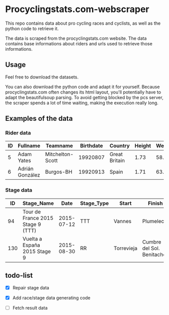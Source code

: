 # Procyclingstats.com-webscraper

This repo contains data about pro cycling races and cyclists, as well as the python code to retrieve it.

The data is scraped from the procyclingstats.com website. The data contains base informations about riders and urls used to retrieve those informations. 

## Usage

Feel free to download the datasets.

You can also download the python code and adapt it for yourself. Because procyclingstats.com often changes its html layout, you'll potentially have to adapt the beautifulsoup parsing. To avoid getting blocked by the pcs server, the scraper spends a lot of time waiting, making the execution really long. 
 
## Examples of the data
 
### Rider data

| ID | Fullname | Teamname | Birthdate | Country | Height | Weight |
| --- | --- | --- | --- | --- | --- | --- |
| 5 | Adam Yates | Mitchelton-Scott | 19920807 | Great Britain | 1.73 | 58.0 |
| 6 | Adrián González | Burgos-BH | 19920913 | Spain | 1.71 | 63.0 |

### Stage data

| ID | Stage_Name | Date | Stage_Type | Start | Finish | Race_ID | Stage# | Length | 
| --- | --- | --- | --- | --- | --- | --- | --- | --- |
| 94 | Tour de France 2015  Stage 9 (TTT) | 2015-07-12 | TTT | Vannes | Plumelec | 17 | 9 | 28.0
| 130 | Vuelta a España 2015  Stage 9 | 2015-08-30 | RR | Torrevieja | Cumbre del Sol. Benitachell | 21 | 9 | 168.3

## todo-list
- [x] Repair stage data

- [x] Add race/stage data generating code

- [ ] Fetch result data
